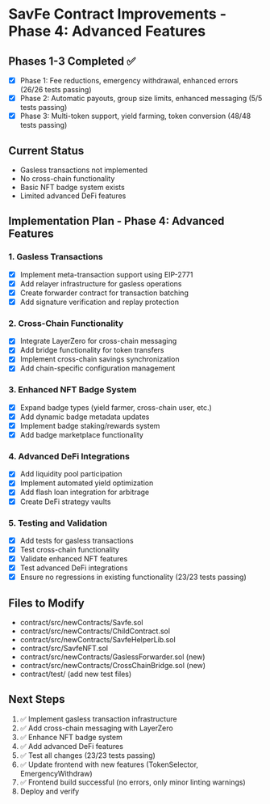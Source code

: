 # SavFe Contract Improvements - Phase 4: Advanced Features

## Phases 1-3 Completed ✅
- [x] Phase 1: Fee reductions, emergency withdrawal, enhanced errors (26/26 tests passing)
- [x] Phase 2: Automatic payouts, group size limits, enhanced messaging (5/5 tests passing)
- [x] Phase 3: Multi-token support, yield farming, token conversion (48/48 tests passing)

## Current Status
- Gasless transactions not implemented
- No cross-chain functionality
- Basic NFT badge system exists
- Limited advanced DeFi features

## Implementation Plan - Phase 4: Advanced Features

### 1. Gasless Transactions
- [x] Implement meta-transaction support using EIP-2771
- [x] Add relayer infrastructure for gasless operations
- [x] Create forwarder contract for transaction batching
- [x] Add signature verification and replay protection

### 2. Cross-Chain Functionality
- [x] Integrate LayerZero for cross-chain messaging
- [x] Add bridge functionality for token transfers
- [x] Implement cross-chain savings synchronization
- [x] Add chain-specific configuration management

### 3. Enhanced NFT Badge System
- [x] Expand badge types (yield farmer, cross-chain user, etc.)
- [x] Add dynamic badge metadata updates
- [x] Implement badge staking/rewards system
- [x] Add badge marketplace functionality

### 4. Advanced DeFi Integrations
- [x] Add liquidity pool participation
- [x] Implement automated yield optimization
- [x] Add flash loan integration for arbitrage
- [x] Create DeFi strategy vaults

### 5. Testing and Validation
- [x] Add tests for gasless transactions
- [x] Test cross-chain functionality
- [x] Validate enhanced NFT features
- [x] Test advanced DeFi integrations
- [x] Ensure no regressions in existing functionality (23/23 tests passing)

## Files to Modify
- contract/src/newContracts/Savfe.sol
- contract/src/newContracts/ChildContract.sol
- contract/src/newContracts/SavfeHelperLib.sol
- contract/src/SavfeNFT.sol
- contract/src/newContracts/GaslessForwarder.sol (new)
- contract/src/newContracts/CrossChainBridge.sol (new)
- contract/test/ (add new test files)

## Next Steps
1. ✅ Implement gasless transaction infrastructure
2. ✅ Add cross-chain messaging with LayerZero
3. ✅ Enhance NFT badge system
4. ✅ Add advanced DeFi features
5. ✅ Test all changes (23/23 tests passing)
6. ✅ Update frontend with new features (TokenSelector, EmergencyWithdraw)
7. ✅ Frontend build successful (no errors, only minor linting warnings)
8. Deploy and verify
